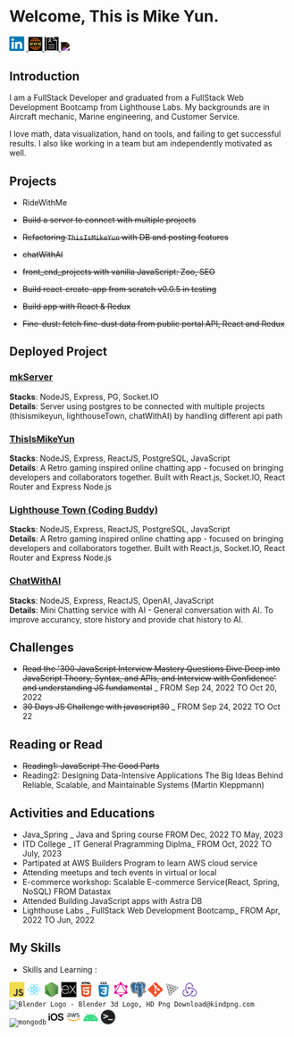 # Welcome, This is Mike Yun. 

<a href="https://www.linkedin.com/in/mkyun/" > 
<img src="./resources/LinkedIn.png" alt="LinkedIn" width="30px" />
</a>
<a href="https://www.thisismikeyun.com/" > 
<img src="./resources/WWW.png" alt="ThisIsMikeYun"  width="25px" style="filter:invert(100%)"/>
</a>
<a href="https://github.com/mikyYun/Resume/blob/master/RESUME/RESUME_Mike_Yun.pdf" > 
<img src="./resources/resume.png" alt="ThisIsMikeYun"  width="25px" style="filter:invert(100%)"/>
</a>

<img src="https://github-readme-stats.vercel.app/api?username=mikyyun&show_icons=true&theme=ADD_THEME_HERE" width="800" style="filter:invert(100%)">

## Introduction
I am a FullStack Developer and graduated from a FullStack Web Development Bootcamp from Lighthouse Labs. My backgrounds are in Aircraft mechanic, Marine engineering, and Customer Service.

I love math, data visualization, hand on tools, and failing to get successful results. I also like working in a team but am independently motivated as well.

## Projects
* RideWithMe
* ~~Build a server to connect with multiple projects~~
* ~~Refactoring `ThisIsMikeYun` with DB and posting features~~
* ~~chatWithAI~~
* ~~front_end_projects with vanilla JavaScript: Zoo, SEO~~
* ~~Build react-create-app from scratch v0.0.5 in testing~~

* ~~Build app with React & Redux~~
* ~~Fine-dust: fetch fine-dust data from public portal API, React and Redux~~


## Deployed Project

### <a href="javascript:void()"><b> mkServer </b></a>
<b>Stacks</b>: NodeJS, Express, PG, Socket.IO<br/>
<b>Details</b>: Server using postgres to be connected with multiple projects (thisismikeyun, lighthouseTown, chatWithAI) by handling different api path

### <a href="https://www.thisismikeyun.com/" >  <b>ThisIsMikeYun</b> </a><br />
<b>Stacks</b>: NodeJS, Express, ReactJS, PostgreSQL, JavaScript <br />
<b>Details</b>: A Retro gaming inspired online chatting app - focused on bringing developers and collaborators together.
Built with React.js, Socket.IO, React Router and Express Node.js


### <a href="https://main--lighthouse-town.netlify.app/" >  <b>Lighthouse Town (Coding Buddy)</b> </a><br />
<b>Stacks</b>: NodeJS, Express, ReactJS, PostgreSQL, JavaScript <br />
<b>Details</b>: A Retro gaming inspired online chatting app - focused on bringing developers and collaborators together.
Built with React.js, Socket.IO, React Router and Express Node.js

### <a href="https://chatwithai.netlify.app/" > <b>ChatWithAI</b></a><br />
<b>Stacks</b>: NodeJS, Express, ReactJS, OpenAI, JavaScript <br />
<b>Details</b>: Mini Chatting service with AI - General conversation with AI. To improve accurancy, store history and provide chat history to AI.

## Challenges
* ~~Read the '300 JavaScript Interview Mastery Questions Dive Deep into JavaScript Theory, Syntax, and APIs, and Interview with Confidence' and understanding JS fundamental~~ _ FROM Sep 24, 2022 TO Oct 20, 2022
* ~~30 Days JS Challenge with javascript30~~ _ FROM Sep 24, 2022 TO Oct 22


## Reading or Read
* ~~Reading1: JavaScript The Good Parts~~
* Reading2: Designing Data-Intensive Applications The Big Ideas Behind Reliable, Scalable, and Maintainable Systems (Martin Kleppmann)
## Activities and Educations
* Java_Spring _ Java and Spring course FROM Dec, 2022 TO May, 2023
* ITD College _ IT General Pragramming Diplma_ FROM Oct, 2022 TO July, 2023
* Partipated at AWS Builders Program to learn AWS cloud service
* Attending meetups and tech events in virtual or local
* E-commerce workshop: Scalable E-commerce Service(React, Spring, NoSQL) FROM Datastax
* Attended Building JavaScript apps with Astra DB  
* Lighthouse Labs _ FullStack Web Development Bootcamp_ FROM Apr, 2022 TO Jun, 2022
## My Skills
* Skills and Learning : 

<code><img height="27" src="https://raw.githubusercontent.com/github/explore/80688e429a7d4ef2fca1e82350fe8e3517d3494d/topics/javascript/javascript.png" alt="javascript"></code>
<code><img height="27" src="https://raw.githubusercontent.com/github/explore/80688e429a7d4ef2fca1e82350fe8e3517d3494d/topics/react/react.png" alt="react"></code>
<code><img height="27" src="https://raw.githubusercontent.com/github/explore/80688e429a7d4ef2fca1e82350fe8e3517d3494d/topics/nodejs/nodejs.png" alt="nodejs"></code>
<code><img height="27" src="https://raw.githubusercontent.com/devicons/devicon/master/icons/express/express-original.svg" alt="expressjs" style="filter:invert(100%)"></code>
<code><img height="27" src="https://raw.githubusercontent.com/github/explore/80688e429a7d4ef2fca1e82350fe8e3517d3494d/topics/html/html.png" alt="html"></code>
<code><img height="27" src="https://raw.githubusercontent.com/github/explore/80688e429a7d4ef2fca1e82350fe8e3517d3494d/topics/css/css.png" alt="css"></code>
<code><img height="27" src="https://raw.githubusercontent.com/github/explore/80688e429a7d4ef2fca1e82350fe8e3517d3494d/topics/graphql/graphql.png" alt="graphql"></code>
<code><img height="27" src="https://raw.githubusercontent.com/github/explore/80688e429a7d4ef2fca1e82350fe8e3517d3494d/topics/postgresql/postgresql.png" alt="postgresql"></code>
<code><img height="27" src="https://raw.githubusercontent.com/devicons/devicon/master/icons/git/git-original.svg" alt="git"></code>
<code><img height="27" src="https://raw.githubusercontent.com/devicons/devicon/master/icons/threejs/threejs-original.svg" alt="threejs" ></code>
<code><img height="27" src="https://raw.githubusercontent.com/github/explore/80688e429a7d4ef2fca1e82350fe8e3517d3494d/topics/redux/redux.png" alt="redux"></code>
<code><img src="https://www.kindpng.com/picc/m/286-2864921_blender-logo-blender-3d-logo-hd-png-download.png" alt="Blender Logo - Blender 3d Logo, HD Png Download@kindpng.com" width="30px" height="27px"></code>
<code><img height="27" src="https://encrypted-tbn0.gstatic.com/images?q=tbn%3AANd9GcSTTzPAw-55ssm1Im594xYZ9eRQu2JylrkYLg&usqp=CAU" alt="mongodb"></code>
<code><img height="27" src="https://raw.githubusercontent.com/github/explore/80688e429a7d4ef2fca1e82350fe8e3517d3494d/topics/ios/ios.png" alt="ios"></code>
<code><img height="27" src="https://raw.githubusercontent.com/github/explore/80688e429a7d4ef2fca1e82350fe8e3517d3494d/topics/aws/aws.png" alt="aws"></code>
<code><img height="27" src="https://raw.githubusercontent.com/github/explore/80688e429a7d4ef2fca1e82350fe8e3517d3494d/topics/android/android.png" alt="android"></code>
<code><img height="27" src="https://raw.githubusercontent.com/github/explore/80688e429a7d4ef2fca1e82350fe8e3517d3494d/topics/terminal/terminal.png" alt="terminal"></code>
<br />
